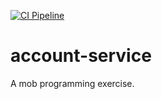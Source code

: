 [![CI Pipeline](https://github.com/arnaudmorisset/account-service/actions/workflows/ci.yaml/badge.svg?branch=main)](https://github.com/arnaudmorisset/account-service/actions/workflows/ci.yaml)

# account-service
A mob programming exercise.
